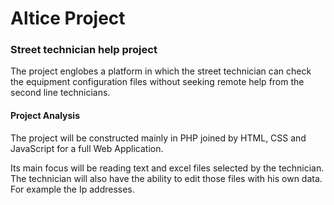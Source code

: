 # Altice Project
<h3>Street technician help project</h3>
<p> The project englobes a platform in which the street technician can check the equipment configuration files without seeking remote help from the second line technicians.</p>  
<h4>Project Analysis</h4>
<p> The project will be constructed mainly in PHP joined by HTML, CSS and JavaScript for a full Web Application.</p>
<p> Its main focus will be reading text and excel files selected by the technician. The technician will also have the ability to edit those files with his own data. For example the Ip addresses.</p>
